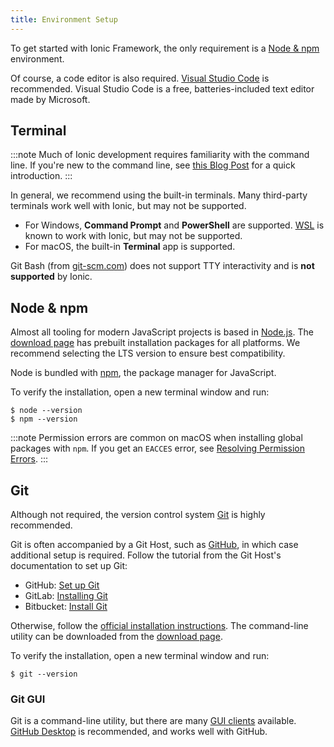 ```yaml
---
title: Environment Setup
---
```


<head>
  <title>Environment Setup | Node & NPM Environment for Ionic App Setup</title>
  <meta
    name="description"
    content="To get started with Ionic Framework, the only requirement is a Node & npm environment. Learn what environment setup is required for your Ionic apps."
  />
</head>

To get started with Ionic Framework, the only requirement is a [Node & npm](#node--npm) environment.

Of course, a code editor is also required. [Visual Studio Code](https://code.visualstudio.com/) is recommended. Visual Studio Code is a free, batteries-included text editor made by Microsoft.

## Terminal

:::note
Much of Ionic development requires familiarity with the command line. If you're new to the command line, see [this Blog Post](https://ionicframework.com/blog/new-to-the-command-line/) for a quick introduction.
:::

In general, we recommend using the built-in terminals. Many third-party terminals work well with Ionic, but may not be supported.

- For Windows, **Command Prompt** and **PowerShell** are supported. <a href="https://docs.microsoft.com/en-us/windows/wsl/faq" target="_blank">WSL</a> is known to work with Ionic, but may not be supported.
- For macOS, the built-in **Terminal** app is supported.

Git Bash (from <a href="https://git-scm.com" target="_blank">git-scm.com</a>) does not support TTY interactivity and is **not supported** by Ionic.

## Node & npm

Almost all tooling for modern JavaScript projects is based in [Node.js](../reference/glossary.md#node). The [download page](https://nodejs.org/en/download/) has prebuilt installation packages for all platforms. We recommend selecting the LTS version to ensure best compatibility.

Node is bundled with [npm](../reference/glossary.md#npm), the package manager for JavaScript.

To verify the installation, open a new terminal window and run:

```shell
$ node --version
$ npm --version
```

:::note
Permission errors are common on macOS when installing global packages with `npm`. If you get an `EACCES` error, see [Resolving Permission Errors](../developing/tips.md#resolving-permission-errors).
:::

## Git

Although not required, the version control system [Git](../reference/glossary.md#git) is highly recommended.

Git is often accompanied by a Git Host, such as [GitHub](https://github.com/), in which case additional setup is required. Follow the tutorial from the Git Host's documentation to set up Git:

- GitHub: [Set up Git](https://help.github.com/en/articles/set-up-git)
- GitLab: [Installing Git](https://docs.gitlab.com/ee/topics/git/how_to_install_git)
- Bitbucket: [Install Git](https://www.atlassian.com/git/tutorials/install-git)

Otherwise, follow the [official installation instructions](https://git-scm.com/book/en/v2/Getting-Started-Installing-Git). The command-line utility can be downloaded from the [download page](https://git-scm.com/downloads).

To verify the installation, open a new terminal window and run:

```shell
$ git --version
```

### Git GUI

Git is a command-line utility, but there are many [GUI clients](https://git-scm.com/downloads/guis/) available. [GitHub Desktop](https://desktop.github.com/) is recommended, and works well with GitHub.

